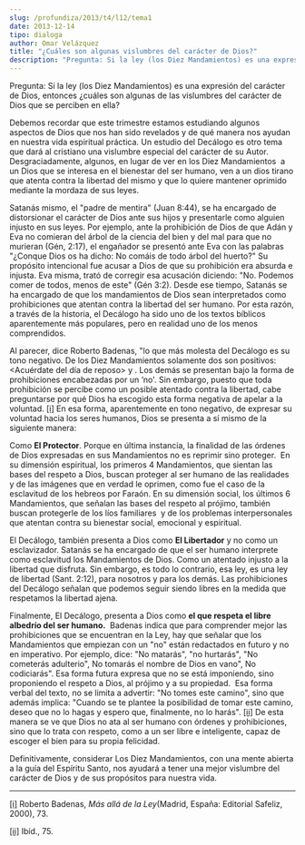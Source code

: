 ```yaml
---
slug: /profundiza/2013/t4/l12/tema1
date: 2013-12-14
tipo: dialoga
author: Omar Velázquez
title: "¿Cuáles son algunas vislumbres del carácter de Dios?"
description: "Pregunta: Si la ley (los Diez Mandamientos) es una expresión del carácter de  Dios, entonces ¿cuáles son algunas de las vislumbres del carácter de Dios que  se perciben en ella? Debemos recordar que este trimestre estamos estudiando  algunos aspectos de Dios que nos han sido r..."
---
```


Pregunta: Si la ley (los Diez Mandamientos) es una expresión del carácter de Dios, entonces ¿cuáles son algunas de las vislumbres del carácter de Dios que se perciben en ella?

Debemos recordar que este trimestre estamos estudiando algunos aspectos de Dios que nos han sido revelados y de qué manera nos ayudan en nuestra vida espiritual práctica. Un estudio del Decálogo es otro tema que dará al cristiano una vislumbre especial del carácter de su Autor. Desgraciadamente, algunos, en lugar de ver en los Diez Mandamientos  a un Dios que se interesa en el bienestar del ser humano, ven a un dios tirano que atenta contra la libertad del mismo y que lo quiere mantener oprimido mediante la mordaza de sus leyes.

Satanás mismo, el "padre de mentira" (Juan 8:44), se ha encargado de distorsionar el carácter de Dios ante sus hijos y presentarle como alguien injusto en sus leyes. Por ejemplo, ante la prohibición de Dios de que Adán y Eva no comieran del árbol de la ciencia del bien y del mal para que no murieran (Gén, 2:17), el engañador se presentó ante Eva con las palabras "¿Conque Dios os ha dicho: No comáis de todo árbol del huerto?" Su propósito intencional fue acusar a Dios de que su prohibición era absurda e injusta. Eva misma, trató de corregir esa acusación diciendo: "No. Podemos comer de todos, menos de este" (Gén 3:2). Desde ese tiempo, Satanás se ha encargado de que los mandamientos de Dios sean interpretados como prohibiciones que atentan contra la libertad del ser humano. Por esta razón, a través de la historia, el Decálogo ha sido uno de los textos bíblicos aparentemente más populares, pero en realidad uno de los menos comprendidos.

Al parecer, dice Roberto Badenas, "lo que más molesta del Decálogo es su tono negativo. De los Diez Mandamientos solamente dos son positivos: <Acuérdate del día de reposo> y <Honra a tu padre y a tu madre>. Los demás se presentan bajo la forma de prohibiciones encabezadas por un ‘no'. Sin embargo, puesto que toda prohibición se percibe como un posible atentado contra la libertad, cabe preguntarse por qué Dios ha escogido esta forma negativa de apelar a la voluntad. [[i]](#_edn1 "") En esa forma, aparentemente en tono negativo, de expresar su voluntad hacia los seres humanos, Dios se presenta a sí mismo de la siguiente manera:

Como **El Protector**. Porque en última instancia, la finalidad de las órdenes de Dios expresadas en sus Mandamientos no es reprimir sino proteger.  En su dimensión espiritual, los primeros 4 Mandamientos, que sientan las bases del respeto a Dios, buscan proteger al ser humano de las realidades y de las imágenes que en verdad le oprimen, como fue el caso de la esclavitud de los hebreos por Faraón. En su dimensión social, los últimos 6 Mandamientos, que señalan las bases del respeto al prójimo, también buscan protegerle de los líos familiares  y de los problemas interpersonales que atentan contra su bienestar social, emocional y espiritual.

El Decálogo, también presenta a Dios como **El Libertador** y no como un esclavizador. Satanás se ha encargado de que el ser humano interprete como esclavitud los Mandamientos de Dios. Como un atentado injusto a la libertad que disfruta. Sin embargo, es todo lo contrario, esa ley, es una ley de libertad (Sant. 2:12), para nosotros y para los demás. Las prohibiciones del Decálogo señalan que podemos seguir siendo libres en la medida que respetamos la libertad ajena.

Finalmente, El Decálogo, presenta a Dios como **el que respeta el libre albedrío del ser humano.**  Badenas indica que para comprender mejor las prohibiciones que se encuentran en la Ley, hay que señalar que los Mandamientos que empiezan con un "no" están redactados en futuro y no en imperativo. Por ejemplo, dice: "No matarás", "no hurtarás", "No cometerás adulterio", No tomarás el nombre de Dios en vano", No codiciarás". Esa forma futura expresa que no se está imponiendo, sino proponiendo el respeto a Dios, al prójimo y a su propiedad.  Esa forma verbal del texto, no se limita a advertir: "No tomes este camino", sino que además implica: "Cuando se te plantee la posibilidad de tomar este camino, deseo que no lo hagas y espero que, finalmente, no lo harás". [[ii]](#_edn2 "") De esta manera se ve que Dios no ata al ser humano con órdenes y prohibiciones, sino que lo trata con respeto, como a un ser libre e inteligente, capaz de escoger el bien para su propia felicidad.

Definitivamente, considerar Los Diez Mandamientos, con una mente abierta a la guía del Espíritu Santo, nos ayudará a tener una mejor vislumbre del carácter de Dios y de sus propósitos para nuestra vida.

* * *

[[i]](#_ednref1 "") Roberto Badenas, _Más allá de la Ley_(Madrid, España: Editorial Safeliz, 2000), 73.

[[ii]](#_ednref2 "") Ibíd., 75.
